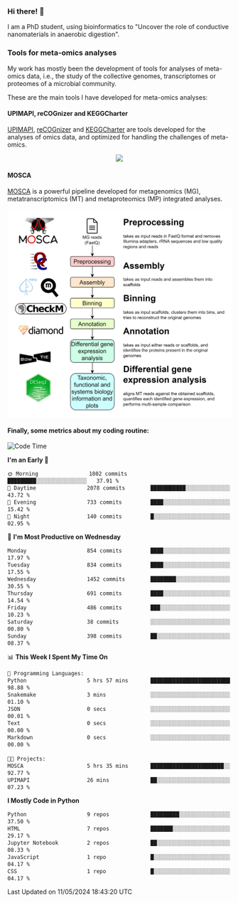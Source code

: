 ### Hi there! 👋

I am a PhD student, using bioinformatics to "Uncover the role of conductive nanomaterials in anaerobic digestion".

### Tools for meta-omics analyses

My work has mostly been the development of tools for analyses of meta-omics data, i.e., the study of the collective genomes, transcriptomes or proteomes of a microbial community.

These are the main tools I have developed for meta-omics analyses:

#### UPIMAPI, reCOGnizer and KEGGCharter

[UPIMAPI](https://github.com/iquasere/UPIMAPI), [reCOGnizer](https://github.com/iquasere/reCOGnizer) and [KEGGCharter](https://github.com/iquasere/KEGGCharter) are tools developed for the analyses of omics data, and optimized for handling the challenges of meta-omics.

<p align="center">
    <img src="assets/annotation_paper.png">
</p>

#### MOSCA

[MOSCA](https://github.com/iquasere/MOSCA) is a powerful pipeline developed for metagenomics (MG), metatranscriptomics (MT) and metaproteomics (MP) integrated analyses.

<p align="center">
    <img src="assets/mosca_workflow.png" align="center" width="700">
</p>


#### Finally, some metrics about my coding routine:

<!--START_SECTION:waka-->
![Code Time](http://img.shields.io/badge/Code%20Time-826%20hrs%2047%20mins-blue)

**I'm an Early 🐤** 

```text
🌞 Morning                1802 commits        █████████░░░░░░░░░░░░░░░░   37.91 % 
🌆 Daytime                2078 commits        ███████████░░░░░░░░░░░░░░   43.72 % 
🌃 Evening                733 commits         ████░░░░░░░░░░░░░░░░░░░░░   15.42 % 
🌙 Night                  140 commits         █░░░░░░░░░░░░░░░░░░░░░░░░   02.95 % 
```
📅 **I'm Most Productive on Wednesday** 

```text
Monday                   854 commits         ████░░░░░░░░░░░░░░░░░░░░░   17.97 % 
Tuesday                  834 commits         ████░░░░░░░░░░░░░░░░░░░░░   17.55 % 
Wednesday                1452 commits        ████████░░░░░░░░░░░░░░░░░   30.55 % 
Thursday                 691 commits         ████░░░░░░░░░░░░░░░░░░░░░   14.54 % 
Friday                   486 commits         ███░░░░░░░░░░░░░░░░░░░░░░   10.23 % 
Saturday                 38 commits          ░░░░░░░░░░░░░░░░░░░░░░░░░   00.80 % 
Sunday                   398 commits         ██░░░░░░░░░░░░░░░░░░░░░░░   08.37 % 
```


📊 **This Week I Spent My Time On** 

```text
💬 Programming Languages: 
Python                   5 hrs 57 mins       █████████████████████████   98.88 % 
Snakemake                3 mins              ░░░░░░░░░░░░░░░░░░░░░░░░░   01.10 % 
JSON                     0 secs              ░░░░░░░░░░░░░░░░░░░░░░░░░   00.01 % 
Text                     0 secs              ░░░░░░░░░░░░░░░░░░░░░░░░░   00.00 % 
Markdown                 0 secs              ░░░░░░░░░░░░░░░░░░░░░░░░░   00.00 % 

🐱‍💻 Projects: 
MOSCA                    5 hrs 35 mins       ███████████████████████░░   92.77 % 
UPIMAPI                  26 mins             ██░░░░░░░░░░░░░░░░░░░░░░░   07.23 % 
```

**I Mostly Code in Python** 

```text
Python                   9 repos             █████████░░░░░░░░░░░░░░░░   37.50 % 
HTML                     7 repos             ███████░░░░░░░░░░░░░░░░░░   29.17 % 
Jupyter Notebook         2 repos             ██░░░░░░░░░░░░░░░░░░░░░░░   08.33 % 
JavaScript               1 repo              █░░░░░░░░░░░░░░░░░░░░░░░░   04.17 % 
CSS                      1 repo              █░░░░░░░░░░░░░░░░░░░░░░░░   04.17 % 
```




 Last Updated on 11/05/2024 18:43:20 UTC
<!--END_SECTION:waka-->
